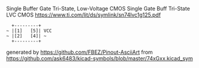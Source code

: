 Single Buffer Gate Tri-State, Low-Voltage CMOS
Single Gate Buff Tri-State LVC CMOS
https://www.ti.com/lit/ds/symlink/sn74lvc1g125.pdf


	  +---------+
	~ |[1]   [5]| VCC
	~ |[2]   [4]| ~
	  +---------+


generated by https://github.com/FBEZ/Pinout-AsciiArt from https://github.com/ask6483/kicad-symbols/blob/master/74xGxx.kicad_sym